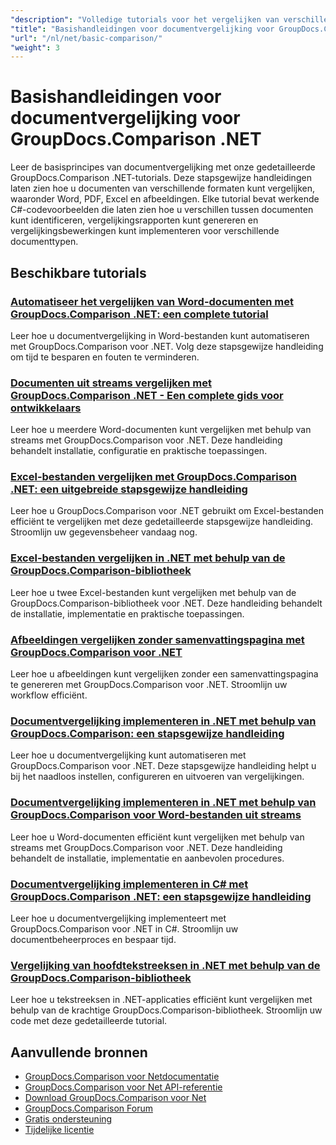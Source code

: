 ```yaml
---
"description": "Volledige tutorials voor het vergelijken van verschillende documenttypen, zoals Word, PDF, Excel, afbeeldingen en meer met behulp van GroupDocs.Comparison voor .NET."
"title": "Basishandleidingen voor documentvergelijking voor GroupDocs.Comparison .NET"
"url": "/nl/net/basic-comparison/"
"weight": 3
---
```


# Basishandleidingen voor documentvergelijking voor GroupDocs.Comparison .NET

Leer de basisprincipes van documentvergelijking met onze gedetailleerde GroupDocs.Comparison .NET-tutorials. Deze stapsgewijze handleidingen laten zien hoe u documenten van verschillende formaten kunt vergelijken, waaronder Word, PDF, Excel en afbeeldingen. Elke tutorial bevat werkende C#-codevoorbeelden die laten zien hoe u verschillen tussen documenten kunt identificeren, vergelijkingsrapporten kunt genereren en vergelijkingsbewerkingen kunt implementeren voor verschillende documenttypen.

## Beschikbare tutorials

### [Automatiseer het vergelijken van Word-documenten met GroupDocs.Comparison .NET: een complete tutorial](./automate-word-compare-groupdocs-net-tutorial/)
Leer hoe u documentvergelijking in Word-bestanden kunt automatiseren met GroupDocs.Comparison voor .NET. Volg deze stapsgewijze handleiding om tijd te besparen en fouten te verminderen.

### [Documenten uit streams vergelijken met GroupDocs.Comparison .NET - Een complete gids voor ontwikkelaars](./compare-documents-groupdocs-comparison-net/)
Leer hoe u meerdere Word-documenten kunt vergelijken met behulp van streams met GroupDocs.Comparison voor .NET. Deze handleiding behandelt installatie, configuratie en praktische toepassingen.

### [Excel-bestanden vergelijken met GroupDocs.Comparison .NET: een uitgebreide stapsgewijze handleiding](./groupdocs-comparison-net-excel-files-step-by-step-guide/)
Leer hoe u GroupDocs.Comparison voor .NET gebruikt om Excel-bestanden efficiënt te vergelijken met deze gedetailleerde stapsgewijze handleiding. Stroomlijn uw gegevensbeheer vandaag nog.

### [Excel-bestanden vergelijken in .NET met behulp van de GroupDocs.Comparison-bibliotheek](./compare-excel-files-dotnet-groupdocs-comparison/)
Leer hoe u twee Excel-bestanden kunt vergelijken met behulp van de GroupDocs.Comparison-bibliotheek voor .NET. Deze handleiding behandelt de installatie, implementatie en praktische toepassingen.

### [Afbeeldingen vergelijken zonder samenvattingspagina met GroupDocs.Comparison voor .NET](./compare-images-without-summary-page-groupdocs-net/)
Leer hoe u afbeeldingen kunt vergelijken zonder een samenvattingspagina te genereren met GroupDocs.Comparison voor .NET. Stroomlijn uw workflow efficiënt.

### [Documentvergelijking implementeren in .NET met behulp van GroupDocs.Comparison: een stapsgewijze handleiding](./implement-document-comparison-groupdocs-net/)
Leer hoe u documentvergelijking kunt automatiseren met GroupDocs.Comparison voor .NET. Deze stapsgewijze handleiding helpt u bij het naadloos instellen, configureren en uitvoeren van vergelijkingen.

### [Documentvergelijking implementeren in .NET met behulp van GroupDocs.Comparison voor Word-bestanden uit streams](./document-comparison-groupdocs-comparison-net-csharp/)
Leer hoe u Word-documenten efficiënt kunt vergelijken met behulp van streams met GroupDocs.Comparison voor .NET. Deze handleiding behandelt de installatie, implementatie en aanbevolen procedures.

### [Documentvergelijking implementeren in C# met GroupDocs.Comparison .NET: een stapsgewijze handleiding](./groupdocs-comparison-net-document-comparison-csharp/)
Leer hoe u documentvergelijking implementeert met GroupDocs.Comparison voor .NET in C#. Stroomlijn uw documentbeheerproces en bespaar tijd.

### [Vergelijking van hoofdtekstreeksen in .NET met behulp van de GroupDocs.Comparison-bibliotheek](./groupdocs-comparison-net-text-string-compare/)
Leer hoe u tekstreeksen in .NET-applicaties efficiënt kunt vergelijken met behulp van de krachtige GroupDocs.Comparison-bibliotheek. Stroomlijn uw code met deze gedetailleerde tutorial.

## Aanvullende bronnen

- [GroupDocs.Comparison voor Netdocumentatie](https://docs.groupdocs.com/comparison/net/)
- [GroupDocs.Comparison voor Net API-referentie](https://reference.groupdocs.com/comparison/net/)
- [Download GroupDocs.Comparison voor Net](https://releases.groupdocs.com/comparison/net/)
- [GroupDocs.Comparison Forum](https://forum.groupdocs.com/c/comparison)
- [Gratis ondersteuning](https://forum.groupdocs.com/)
- [Tijdelijke licentie](https://purchase.groupdocs.com/temporary-license/)